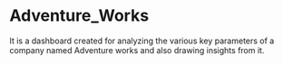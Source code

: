 # Adventure_Works
It is a dashboard created for analyzing the various key parameters of a company named Adventure works and also drawing insights from it.

